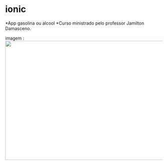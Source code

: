 # ionic
*App gasolina ou alcool
*Curso ministrado pelo professor Jamilton Damasceno.

imagem :
<img src="https://uploaddeimagens.com.br/images/003/640/924/original/gas.png?1642708128" width="580" height="380">
